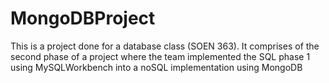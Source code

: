 # MongoDBProject
This is a project done for a database class (SOEN 363). It comprises of the second phase of a project where the team implemented the SQL phase 1 using MySQLWorkbench into a noSQL implementation using MongoDB
